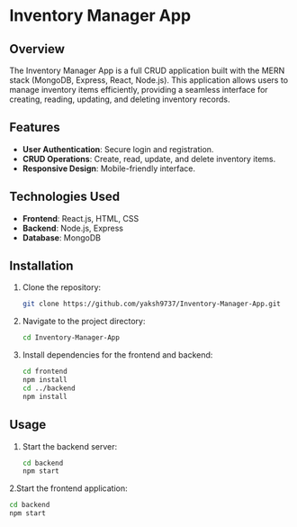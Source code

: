 # Inventory Manager App

## Overview

The Inventory Manager App is a full CRUD application built with the MERN stack (MongoDB, Express, React, Node.js). This application allows users to manage inventory items efficiently, providing a seamless interface for creating, reading, updating, and deleting inventory records.

## Features

- **User Authentication**: Secure login and registration.
- **CRUD Operations**: Create, read, update, and delete inventory items.
- **Responsive Design**: Mobile-friendly interface.

## Technologies Used

- **Frontend**: React.js, HTML, CSS
- **Backend**: Node.js, Express
- **Database**: MongoDB

## Installation

1. Clone the repository:
   ```bash
   git clone https://github.com/yaksh9737/Inventory-Manager-App.git
2. Navigate to the project directory:
   ```bash
   cd Inventory-Manager-App
3. Install dependencies for the frontend and backend:
   ```bash
   cd frontend
   npm install
   cd ../backend
   npm install

## Usage 
1. Start the backend server:
   ```bash
   cd backend
   npm start
2.Start the frontend application:
   ```bash
   cd backend
   npm start
